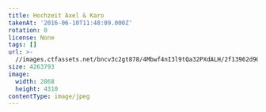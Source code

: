 ```yaml
---
title: Hochzeit Axel & Karo
takenAt: '2016-06-10T11:48:09.000Z'
rotation: 0
license: None
tags: []
url: >-
  //images.ctfassets.net/bncv3c2gt878/4Mbwf4nI3l9tQa32PXdALH/2f13962d901099633a55f62b648cdd4d/hochzeit-axel--karo_27562695313_o
size: 4263793
image:
  width: 2868
  height: 4310
contentType: image/jpeg
---
```


